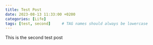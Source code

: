 ```yaml
---
title: Test Post
date: 2023-08-13 11:33:00 +0200
categories: [Life]
tags: [test, second]     # TAG names should always be lowercase
---
```

This is the second test post